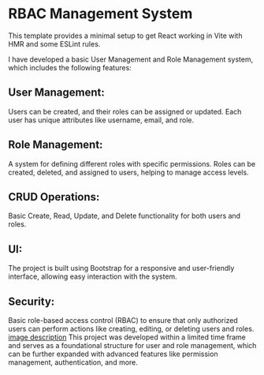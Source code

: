 # RBAC Management System

This template provides a minimal setup to get React working in Vite with HMR and some ESLint rules.

I have developed a basic User Management and Role Management system, which includes the following features:

## User Management:  
Users can be created, and their roles can be assigned or updated. Each user has unique attributes like username, email, and role.
## Role Management: 
A system for defining different roles with specific permissions. Roles can be created, deleted, and assigned to users, helping to manage access levels.
## CRUD Operations:
Basic Create, Read, Update, and Delete functionality for both users and roles.
## UI: 
The project is built using Bootstrap for a responsive and user-friendly interface, allowing easy interaction with the system.
## Security: 
Basic role-based access control (RBAC) to ensure that only authorized users can perform actions like creating, editing, or deleting users and roles.
[image description](Output.png)
This project was developed within a limited time frame and serves as a foundational structure for user and role management, which can be further expanded with advanced features like permission management, authentication, and more.
